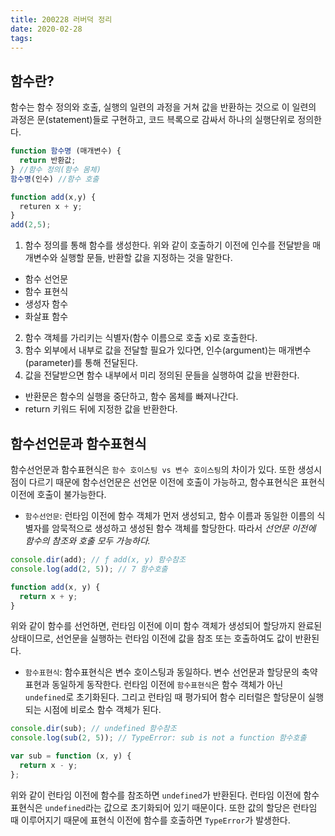 ```yaml
---
title: 200228 러버덕 정리
date: 2020-02-28
tags:
---
```


## 함수란?

함수는 함수 정의와 호출, 실행의 일련의 과정을 거쳐 값을 반환하는 것으로 이 일련의 과정은 문(statement)들로 구현하고, 코드 븍록으로 감싸서 하나의 실행단위로 정의한다.

```javascript
function 함수명 (매개변수) {
  return 반환값;
} //함수 정의(함수 몸체)
함수명(인수) //함수 호출

function add(x,y) {
  returen x + y;
}
add(2,5);
```

1. 함수 정의를 통해 함수를 생성한다. 위와 같이 호출하기 이전에 인수를 전달받을 매개변수와 실행할 문들, 반환할 값을 지정하는 것을 말한다.

- 함수 선언문
- 함수 표현식
- 생성자 함수
- 화살표 함수

2. 함수 객체를 가리키는 식별자(함수 이름으로 호출 x)로 호출한다.
3. 함수 외부에서 내부로 값을 전달할 필요가 있다면, 인수(argument)는 매개변수(parameter)를 통해 전달된다.
4. 값을 전달받으면 함수 내부에서 미리 정의된 문들을 실행하여 값을 반환한다.

- 반환문은 함수의 실행을 중단하고, 함수 몸체를 빠져나간다.
- return 키워드 뒤에 지정한 값을 반환한다.

## 함수선언문과 함수표현식

함수선언문과 함수표현식은 `함수 호이스팅 vs 변수 호이스팅`의 차이가 있다. 또한 생성시점이 다르기 때문에 함수선언문은 선언문 이전에 호출이 가능하고, 함수표현식은 표현식 이전에 호출이 불가능한다.

- `함수선언문`: 런타임 이전에 함수 객체가 먼저 생성되고, 함수 이름과 동일한 이름의 식별자를 암묵적으로 생성하고 생성된 함수 객체를 할당한다. 따라서 _선언문 이전에 함수의 참조와 호출 모두 가능하다._

```javascript
console.dir(add); // ƒ add(x, y) 함수참조
console.log(add(2, 5)); // 7 함수호출

function add(x, y) {
  return x + y;
}
```

위와 같이 함수를 선언하면, 런타임 이전에 이미 함수 객체가 생성되어 할당까지 완료된 상태이므로, 선언문을 실행하는 런타임 이전에 값을 참조 또는 호출하여도 값이 반환된다.

- `함수표현식`: 함수표현식은 변수 호이스팅과 동일하다. 변수 선언문과 할당문의 축약표현과 동일하게 동작한다. 런타임 이전에 `함수표현식`은 함수 객체가 아닌 `undefined`로 초기화된다. 그리고 런타임 때 평가되어 함수 리터럴은 할당문이 실행되는 시점에 비로소 함수 객체가 된다.

```javascript
console.dir(sub); // undefined 함수참조
console.log(sub(2, 5)); // TypeError: sub is not a function 함수호출

var sub = function (x, y) {
  return x - y;
};
```

위와 같이 런타임 이전에 함수를 참조하면 `undefined`가 반환된다. 런타임 이전에 함수표현식은 `undefined`라는 값으로 초기화되어 있기 때문이다. 또한 값의 할당은 런타임 때 이루어지기 때문에 표현식 이전에 함수를 호출하면 `TypeError`가 발생한다.

